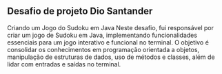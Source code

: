 ## Desafio de projeto Dio Santander

Criando um Jogo do Sudoku em Java
Neste desafio, fui responsável por criar um jogo de Sudoku em Java, implementando funcionalidades essenciais para um jogo interativo e funcional no terminal. O objetivo é consolidar os conhecimentos em programação orientada a objetos, manipulação de estruturas de dados, uso de métodos e classes, além de lidar com entradas e saídas no terminal.
